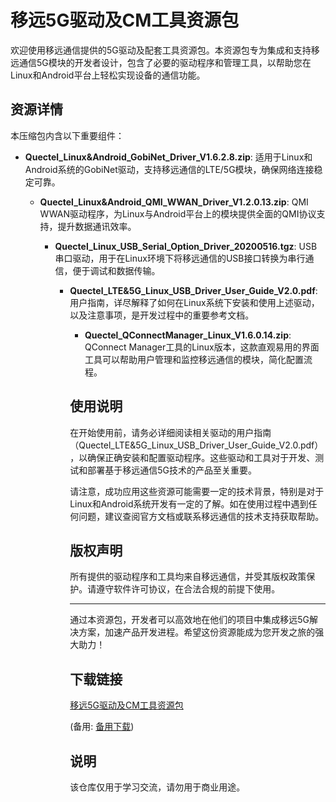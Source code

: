 # 移远5G驱动及CM工具资源包

欢迎使用移远通信提供的5G驱动及配套工具资源包。本资源包专为集成和支持移远通信5G模块的开发者设计，包含了必要的驱动程序和管理工具，以帮助您在Linux和Android平台上轻松实现设备的通信功能。

## 资源详情

本压缩包内含以下重要组件：

- **Quectel_Linux&Android_GobiNet_Driver_V1.6.2.8.zip**: 适用于Linux和Android系统的GobiNet驱动，支持移远通信的LTE/5G模块，确保网络连接稳定可靠。

  - **Quectel_Linux&Android_QMI_WWAN_Driver_V1.2.0.13.zip**: QMI WWAN驱动程序，为Linux与Android平台上的模块提供全面的QMI协议支持，提升数据通讯效率。

    - **Quectel_Linux_USB_Serial_Option_Driver_20200516.tgz**: USB串口驱动，用于在Linux环境下将移远通信的USB接口转换为串行通信，便于调试和数据传输。

      - **Quectel_LTE&5G_Linux_USB_Driver_User_Guide_V2.0.pdf**: 用户指南，详尽解释了如何在Linux系统下安装和使用上述驱动，以及注意事项，是开发过程中的重要参考文档。

        - **Quectel_QConnectManager_Linux_V1.6.0.14.zip**: QConnect Manager工具的Linux版本，这款直观易用的界面工具可以帮助用户管理和监控移远通信的模块，简化配置流程。

        ## 使用说明

        在开始使用前，请务必详细阅读相关驱动的用户指南（Quectel_LTE&5G_Linux_USB_Driver_User_Guide_V2.0.pdf），以确保正确安装和配置驱动程序。这些驱动和工具对于开发、测试和部署基于移远通信5G技术的产品至关重要。

        请注意，成功应用这些资源可能需要一定的技术背景，特别是对于Linux和Android系统开发有一定的了解。如在使用过程中遇到任何问题，建议查阅官方文档或联系移远通信的技术支持获取帮助。

        ## 版权声明

        所有提供的驱动程序和工具均来自移远通信，并受其版权政策保护。请遵守软件许可协议，在合法合规的前提下使用。

        ---

        通过本资源包，开发者可以高效地在他们的项目中集成移远5G解决方案，加速产品开发进程。希望这份资源能成为您开发之旅的强大助力！

        ## 下载链接
        [移远5G驱动及CM工具资源包](https://pan.quark.cn/s/0ec46a1b3560) 

        (备用: [备用下载](https://pan.baidu.com/s/11IBO1kKuwHVEql6MOER09g?pwd=1234))

        ## 说明

        该仓库仅用于学习交流，请勿用于商业用途。
